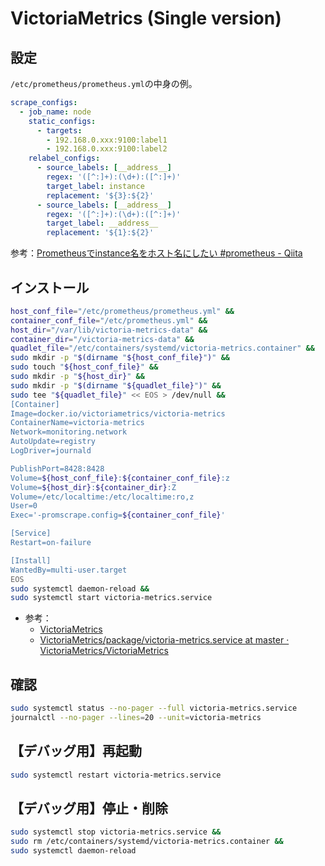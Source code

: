 
# VictoriaMetrics (Single version)
## 設定
`/etc/prometheus/prometheus.yml`の中身の例。
```yaml
scrape_configs:
  - job_name: node
    static_configs:
      - targets:
        - 192.168.0.xxx:9100:label1
        - 192.168.0.xxx:9100:label2
    relabel_configs:
      - source_labels: [__address__]
        regex: '([^:]+):(\d+):([^:]+)'
        target_label: instance
        replacement: '${3}:${2}'
      - source_labels: [__address__]
        regex: '([^:]+):(\d+):([^:]+)'
        target_label: __address__
        replacement: '${1}:${2}'
```
参考：[Prometheusでinstance名をホスト名にしたい #prometheus - Qiita](https://qiita.com/fkshom/items/bafb2160e2c9ca8ded38)

## インストール
```bash
host_conf_file="/etc/prometheus/prometheus.yml" &&
container_conf_file="/etc/prometheus.yml" &&
host_dir="/var/lib/victoria-metrics-data" &&
container_dir="/victoria-metrics-data" &&
quadlet_file="/etc/containers/systemd/victoria-metrics.container" &&
sudo mkdir -p "$(dirname "${host_conf_file}")" &&
sudo touch "${host_conf_file}" &&
sudo mkdir -p "${host_dir}" &&
sudo mkdir -p "$(dirname "${quadlet_file}")" &&
sudo tee "${quadlet_file}" << EOS > /dev/null &&
[Container]
Image=docker.io/victoriametrics/victoria-metrics
ContainerName=victoria-metrics
Network=monitoring.network
AutoUpdate=registry
LogDriver=journald

PublishPort=8428:8428
Volume=${host_conf_file}:${container_conf_file}:z
Volume=${host_dir}:${container_dir}:Z
Volume=/etc/localtime:/etc/localtime:ro,z
User=0
Exec='-promscrape.config=${container_conf_file}'

[Service]
Restart=on-failure

[Install]
WantedBy=multi-user.target
EOS
sudo systemctl daemon-reload &&
sudo systemctl start victoria-metrics.service
```
- 参考：
  - [VictoriaMetrics](https://docs.victoriametrics.com/)
  - [VictoriaMetrics/package/victoria-metrics.service at master · VictoriaMetrics/VictoriaMetrics](https://github.com/VictoriaMetrics/VictoriaMetrics/blob/master/package/victoria-metrics.service)

## 確認
```bash
sudo systemctl status --no-pager --full victoria-metrics.service
journalctl --no-pager --lines=20 --unit=victoria-metrics
```

## 【デバッグ用】再起動
```bash
sudo systemctl restart victoria-metrics.service
```

## 【デバッグ用】停止・削除
```bash
sudo systemctl stop victoria-metrics.service &&
sudo rm /etc/containers/systemd/victoria-metrics.container &&
sudo systemctl daemon-reload
```
